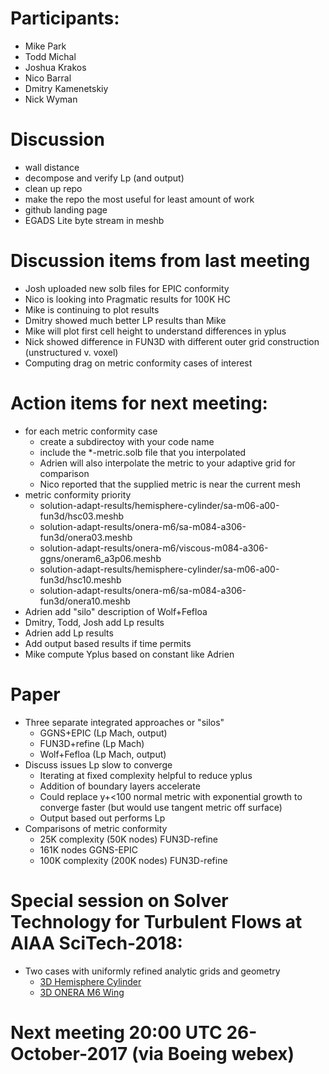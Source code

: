 
# Participants:
 - Mike Park
 - Todd Michal
 - Joshua Krakos
 - Nico Barral
 - Dmitry Kamenetskiy
 - Nick Wyman

# Discussion
- wall distance
- decompose and verify Lp (and output)
- clean up repo
- make the repo the most useful for least amount of work
- github landing page
- EGADS Lite byte stream in meshb

# Discussion items from last meeting
- Josh uploaded new solb files for EPIC conformity
- Nico is looking into Pragmatic results for 100K HC
- Mike is continuing to plot results
- Dmitry showed much better LP results than Mike
- Mike will plot first cell height to understand differences in yplus
- Nick showed difference in FUN3D with different outer grid construction (unstructured v. voxel)
- Computing drag on metric conformity cases of interest

# Action items for next meeting:
- for each metric conformity case
  - create a subdirectoy with your code name
  - include the *-metric.solb file that you interpolated
  - Adrien will also interpolate the metric to your adaptive grid for comparison
  - Nico reported that the supplied metric is near the current mesh 
- metric conformity priority
  - solution-adapt-results/hemisphere-cylinder/sa-m06-a00-fun3d/hsc03.meshb
  - solution-adapt-results/onera-m6/sa-m084-a306-fun3d/onera03.meshb
  - solution-adapt-results/onera-m6/viscous-m084-a306-ggns/oneram6_a3p06.meshb
  - solution-adapt-results/hemisphere-cylinder/sa-m06-a00-fun3d/hsc10.meshb
  - solution-adapt-results/onera-m6/sa-m084-a306-fun3d/onera10.meshb
- Adrien add "silo" description of Wolf+Fefloa
- Dmitry, Todd, Josh add Lp results
- Adrien add Lp results
- Add output based results if time permits
- Mike compute Yplus based on constant like Adrien

# Paper
- Three separate integrated approaches or "silos"
  - GGNS+EPIC (Lp Mach, output)
  - FUN3D+refine (Lp Mach)
  - Wolf+Fefloa (Lp Mach, output)
- Discuss issues Lp slow to converge
  - Iterating at fixed complexity helpful to reduce yplus
  - Addition of boundary layers accelerate
  - Could replace y+<100 normal metric with exponential growth to converge faster (but would use tangent metric off surface)
  - Output based out performs Lp
- Comparisons of metric conformity
  - 25K complexity (50K nodes) FUN3D-refine
  - 161K nodes GGNS-EPIC
  - 100K complexity (200K nodes)  FUN3D-refine

# Special session on Solver Technology for Turbulent Flows at AIAA SciTech-2018:
- Two cases with uniformly refined analytic grids and geometry
  - [3D Hemisphere Cylinder](https://turbmodels.larc.nasa.gov/hc3dnumericspart2_val.html)
  - [3D ONERA M6 Wing](https://turbmodels.larc.nasa.gov/onerawingnumerics_val.html)

# Next meeting 20:00 UTC 26-October-2017 (via Boeing webex)

